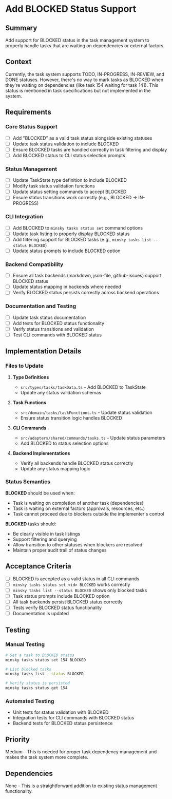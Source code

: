 # Add BLOCKED Status Support

## Summary

Add support for BLOCKED status in the task management system to properly handle tasks that are waiting on dependencies or external factors.

## Context

Currently, the task system supports TODO, IN-PROGRESS, IN-REVIEW, and DONE statuses. However, there's no way to mark tasks as BLOCKED when they're waiting on dependencies (like task 154 waiting for task 141). This status is mentioned in task specifications but not implemented in the system.

## Requirements

### Core Status Support

- [ ] Add "BLOCKED" as a valid task status alongside existing statuses
- [ ] Update task status validation to include BLOCKED
- [ ] Ensure BLOCKED tasks are handled correctly in task filtering and display
- [ ] Add BLOCKED status to CLI status selection prompts

### Status Management

- [ ] Update TaskState type definition to include BLOCKED
- [ ] Modify task status validation functions
- [ ] Update status setting commands to accept BLOCKED
- [ ] Ensure status transitions work correctly (e.g., BLOCKED → IN-PROGRESS)

### CLI Integration

- [ ] Add BLOCKED to `minsky tasks status set` command options
- [ ] Update task listing to properly display BLOCKED status
- [ ] Add filtering support for BLOCKED tasks (e.g., `minsky tasks list --status BLOCKED`)
- [ ] Update status prompts to include BLOCKED option

### Backend Compatibility

- [ ] Ensure all task backends (markdown, json-file, github-issues) support BLOCKED status
- [ ] Update status mapping in backends where needed
- [ ] Verify BLOCKED status persists correctly across backend operations

### Documentation and Testing

- [ ] Update task status documentation
- [ ] Add tests for BLOCKED status functionality
- [ ] Verify status transitions and validation
- [ ] Test CLI commands with BLOCKED status

## Implementation Details

### Files to Update

1. **Type Definitions**

   - `src/types/tasks/taskData.ts` - Add BLOCKED to TaskState
   - Update any status validation schemas

2. **Task Functions**

   - `src/domain/tasks/taskFunctions.ts` - Update status validation
   - Ensure status transition logic handles BLOCKED

3. **CLI Commands**

   - `src/adapters/shared/commands/tasks.ts` - Update status parameters
   - Add BLOCKED to status selection options

4. **Backend Implementations**
   - Verify all backends handle BLOCKED status correctly
   - Update any status mapping logic

### Status Semantics

**BLOCKED** should be used when:

- Task is waiting on completion of another task (dependencies)
- Task is waiting on external factors (approvals, resources, etc.)
- Task cannot proceed due to blockers outside the implementer's control

**BLOCKED** tasks should:

- Be clearly visible in task listings
- Support filtering and querying
- Allow transition to other statuses when blockers are resolved
- Maintain proper audit trail of status changes

## Acceptance Criteria

- [ ] BLOCKED is accepted as a valid status in all CLI commands
- [ ] `minsky tasks status set <id> BLOCKED` works correctly
- [ ] `minsky tasks list --status BLOCKED` shows only blocked tasks
- [ ] Task status prompts include BLOCKED option
- [ ] All task backends persist BLOCKED status correctly
- [ ] Tests verify BLOCKED status functionality
- [ ] Documentation is updated

## Testing

### Manual Testing

```bash
# Set a task to BLOCKED status
minsky tasks status set 154 BLOCKED

# List blocked tasks
minsky tasks list --status BLOCKED

# Verify status is persisted
minsky tasks status get 154
```

### Automated Testing

- Unit tests for status validation with BLOCKED
- Integration tests for CLI commands with BLOCKED status
- Backend tests for BLOCKED status persistence

## Priority

Medium - This is needed for proper task dependency management and makes the task system more complete.

## Dependencies

None - This is a straightforward addition to existing status management functionality.
